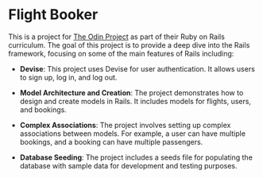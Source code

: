 # Flight Booker

This is a project for [The Odin Project](https://www.theodinproject.com/) as part of their Ruby on Rails curriculum. The goal of this project is to provide a deep dive into the Rails framework, focusing on some of the main features of Rails including:

- **Devise**: This project uses Devise for user authentication. It allows users to sign up, log in, and log out.

- **Model Architecture and Creation**: The project demonstrates how to design and create models in Rails. It includes models for flights, users, and bookings.

- **Complex Associations**: The project involves setting up complex associations between models. For example, a user can have multiple bookings, and a booking can have multiple passengers.

- **Database Seeding**: The project includes a seeds file for populating the database with sample data for development and testing purposes.
